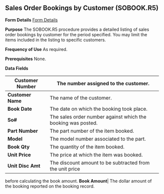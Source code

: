 ## Sales Order Bookings by Customer (SOBOOK.R5)
<PageHeader />

**Form Details**
[Form Details](../SOBOOK-R5-1/README.md)

**Purpose**
The SOBOOK.R5 procedure provides a detailed listing of sales order bookings by
customer for the period specified. You may limit the items included in the
listing to specific customers.

**Frequency of Use**
As required.

**Prerequisites**
None.

**Data Fields**

| **Customer Number** | The number assigned to the customer.                         |
| ------------------- | ------------------------------------------------------------ |
| **Customer Name**   | The name of the customer.                                    |
| **Book Date**       | The date on which the booking took place.                    |
| **So#**             | The sales order number against which the booking was posted. |
| **Part Number**     | The part number of the item booked.                          |
| **Model**           | The model number associated to the part.                     |
| **Book Qty**        | The quantity of the item booked.                             |
| **Unit Price**      | The price at which the item was booked.                      |
| **Unit Disc Amt**   | The discount amount to be subtracted from the unit price     |
before calculating the book amount.
**Book Amount**|  The dollar amount of the booking reported on the booking
record.

<badge text= "Version 8.10.57 " vertical="middle" />

<PageFooter />

